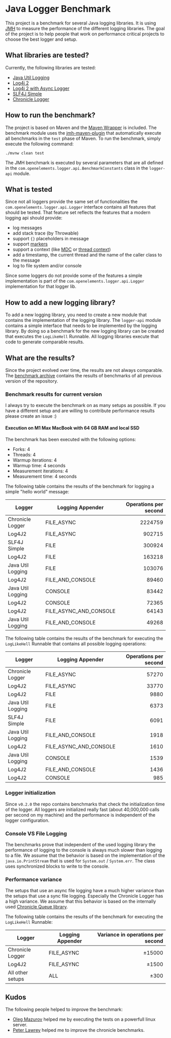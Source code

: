 # Java Logger Benchmark

This project is a benchmark for several Java logging libraries.
It is using [JMH](https://github.com/openjdk/jmh) to measure the performance of the different logging libraries.
The goal of the project is to help people that work on performance critical projects to choose the best logger and setup.

## What libraries are tested?

Currently, the following libraries are tested:

- [Java Util Logging](https://www.vogella.com/tutorials/Logging/article.html)
- [Log4j 2](https://logging.apache.org/log4j/2.x/)
- [Log4j 2 with Async Logger](https://logging.apache.org/log4j/2.x/manual/async.html)
- [SLF4J Simple](https://www.slf4j.org/api/org/slf4j/simple/SimpleLogger.html)
- [Chronicle Logger](https://github.com/OpenHFT/Chronicle-Logger)

## How to run the benchmark?

The project is based on Maven and the [Maven Wrapper](https://maven.apache.org/wrapper/) is included.
The benchmark module uses the [jmh-maven-plugin](https://github.com/metlos/jmh-maven-plugin) that automatically execute all benchmarks in the `test` phase of Maven.
To run the benchmark, simply execute the following
command:

```
./mvnw clean test
```

The JMH benchmark is executed by several parameters that are all defined in the `com.openelements.logger.api.BenchmarkConstants` class in the `logger-api` module.

## What is tested

Since not all loggers provide the same set of functionalities the `com.openelements.logger.api.Logger` interface contains all features that should be tested.
That feature set reflects the features that a modern logging api should provide:

- log messages
- add stack trace (by Throwable)
- support `{}` placeholders in message
- support [markers](https://logging.apache.org/log4j/2.x/manual/markers.html)
- support a context (like [MDC](https://logback.qos.ch/manual/mdc.html) or [thread context](https://logging.apache.org/log4j/2.x/manual/thread-context.html))
- add a timestamp, the current thread and the name of the caller class to the message
- log to file system and/or console

Since some loggers do not provide some of the features a simple implementation is part of the `com.openelements.logger.api.Logger` implementation for that logger lib.

## How to add a new logging library?

To add a new logging library, you need to create a new module that contains the implementation of the logging library.
The `logger-api` module contains a simple interface that needs to be implemented by the logging library.
By doing so a benchmark for the new logging library can be created that executes the `LogLikeHell` Runnable.
All logging libraries execute that code to generate comparable results.

## What are the results?

Since the project evolved over time, the results are not always comparable. 
The [benchmark archive](BENCHMARK_HISTORY.MD) contains the results of benchmarks of all previous version of the repository.

### Benchmark results for current version

I always try to execute the benchmark on as many setups as possible. If you have a different setup and are willing to contribute performance results please create an issue :)

#### Execution on M1 Max MacBook with 64 GB RAM and local SSD

The benchmark has been executed with the following options:

- Forks: 4
- Threads: 4
- Warmup iterations: 4
- Warmup time: 4 seconds
- Measurement iterations: 4
- Measurement time: 4 seconds

The following table contains the results of the benchmark for logging a simple "hello world" message:

| Logger            | Logging Appender       |   Operations per second |
|-------------------|------------------------|------------------------:|
| Chronicle Logger  | FILE_ASYNC             |                 2224759 |
| Log4J2            | FILE_ASYNC             |                  902715 |
| SLF4J Simple      | FILE                   |                  300924 |
| Log4J2            | FILE                   |                  163218 |
| Java Util Logging | FILE                   |                  103076 |
| Log4J2            | FILE_AND_CONSOLE       |                   89460 |
| Java Util Logging | CONSOLE                |                   83442 |
| Log4J2            | CONSOLE                |                   72365 |
| Log4J2            | FILE_ASYNC_AND_CONSOLE |                   64143 |
| Java Util Logging | FILE_AND_CONSOLE       |                   49268 |

The following table contains the results of the benchmark for executing the `LogLikeHell` Runnable that contains all possible logging operations:

| Logger            | Logging Appender       | Operations per second |
|-------------------|------------------------|----------------------:|
| Chronicle Logger  | FILE_ASYNC             |                 57270 |
| Log4J2            | FILE_ASYNC             |                 33770 |
| Log4J2            | FILE                   |                  9880 |
| Java Util Logging | FILE                   |                  6373 |
| SLF4J Simple      | FILE                   |                  6091 |
| Java Util Logging | FILE_AND_CONSOLE       |                  1918 |
| Log4J2            | FILE_ASYNC_AND_CONSOLE |                  1610 |
| Java Util Logging | CONSOLE                |                  1539 |
| Log4J2            | FILE_AND_CONSOLE       |                  1436 |
| Log4J2            | CONSOLE                |                   985 |


### Logger initialization

Since `v0.2.0` the repo contains benchmarks that check the initialization time of the logger. 
All loggers are initialized really fast (about 40,000,000 calls per second on my machine) and the performance is independent of the logger configuration.

### Console VS File Logging

The benchmarks prove that independent of the used logging library the performance of logging to the console is always much slower than logging to a file.
We assume that the behavior is based on the implementation of the `java.io.PrintStream` that is used for `System.out` / `System.err`.
The class uses synchronized blocks to write to the console.

### Performance variance

The setups that use an async file logging have a much higher variance than the setups that use a sync file logging.
Especially the Chronicle Logger has a high variance. 
We assume that this behavior is based on the internally used [Chronicle Queue library](https://github.com/OpenHFT/Chronicle-Queue).

The following table contains the results of the benchmark for executing the `LogLikeHell` Runnable:

| Logger            | Logging Appender | Variance in operations per second |
|-------------------|------------------|----------------------------------:|
| Chronicle Logger  | FILE_ASYNC       |                            ±15000 |
| Log4J2            | FILE_ASYNC       |                             ±1500 |
| All other setups  | ALL              |                              ±300 |


## Kudos

The following people helped to improve the benchmark:

- [Oleg Mazurov](https://github.com/OlegMazurov) helped me by executing the tests on a powerfull linux server.
- [Peter Lawrey](https://github.com/peter-lawrey) helped me to improve the chronicle benchmarks.

